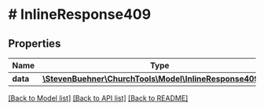 # # InlineResponse409

## Properties

Name | Type | Description | Notes
------------ | ------------- | ------------- | -------------
**data** | [**\StevenBuehner\ChurchTools\Model\InlineResponse409Data**](InlineResponse409Data.md) |  | [optional]

[[Back to Model list]](../../README.md#models) [[Back to API list]](../../README.md#endpoints) [[Back to README]](../../README.md)
